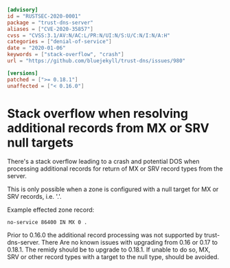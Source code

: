```toml
[advisory]
id = "RUSTSEC-2020-0001"
package = "trust-dns-server"
aliases = ["CVE-2020-35857"]
cvss = "CVSS:3.1/AV:N/AC:L/PR:N/UI:N/S:U/C:N/I:N/A:H"
categories = ["denial-of-service"]
date = "2020-01-06"
keywords = ["stack-overflow", "crash"]
url = "https://github.com/bluejekyll/trust-dns/issues/980"

[versions]
patched = [">= 0.18.1"]
unaffected = ["< 0.16.0"]
```

# Stack overflow when resolving additional records from MX or SRV null targets

There's a stack overflow leading to a crash and potential DOS when processing
additional records for return of MX or SRV record types from the server.

This is only possible when a zone is configured with a null target for MX or SRV records, i.e. '.'.

Example effected zone record:
```text
no-service 86400 IN MX 0 .
```

Prior to 0.16.0 the additional record processing was not supported by trust-dns-server. There
Are no known issues with upgrading from 0.16 or 0.17 to 0.18.1. The remidy should be to upgrade to
0.18.1. If unable to do so, MX, SRV or other record types with a target to the null type, should be avoided.
